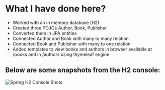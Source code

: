# What I have done here?
- Worked with an in memory database (H2)
- Created three POJOs Author, Book, Publisher
- Converted them in JPA entities
- Connected Author and Book with many to many relation
- Connected Book and Publisher with many to one relation
- Added templates to view books and authors in browser
  available at /books and in /authors using thymeleaf engine

## Below are some snapshots from the H2 console:

![Spring H2 Console Shots](https://i.ibb.co/Mfh7Czt/snap2.png)
